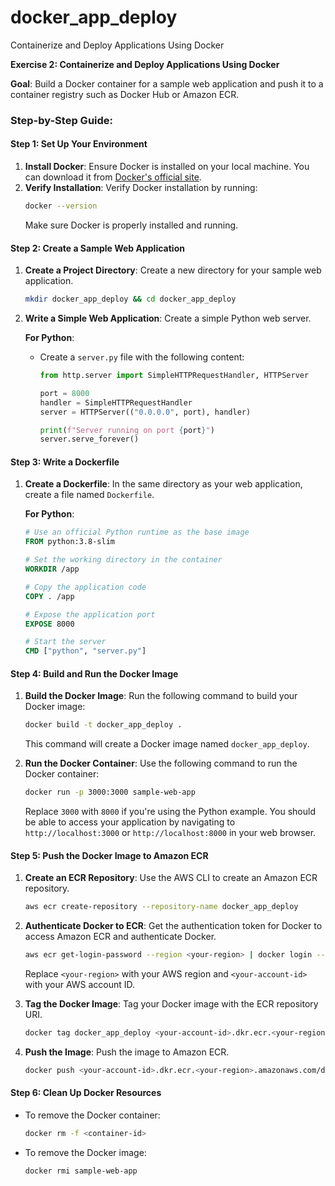 # docker_app_deploy
Containerize and Deploy Applications Using Docker

**Exercise 2: Containerize and Deploy Applications Using Docker**

**Goal**: Build a Docker container for a sample web application and push it to a container registry such as Docker Hub or Amazon ECR.

### Step-by-Step Guide:

#### Step 1: Set Up Your Environment
1. **Install Docker**: Ensure Docker is installed on your local machine. You can download it from [Docker's official site](https://docs.docker.com/get-docker/).
2. **Verify Installation**: Verify Docker installation by running:
   ```bash
   docker --version
   ```
   Make sure Docker is properly installed and running.

#### Step 2: Create a Sample Web Application
1. **Create a Project Directory**: Create a new directory for your sample web application.
   ```bash
   mkdir docker_app_deploy && cd docker_app_deploy
   ```
2. **Write a Simple Web Application**: Create a simple Python web server.


   **For Python**:
   - Create a `server.py` file with the following content:
     ```python
     from http.server import SimpleHTTPRequestHandler, HTTPServer

     port = 8000
     handler = SimpleHTTPRequestHandler
     server = HTTPServer(("0.0.0.0", port), handler)

     print(f"Server running on port {port}")
     server.serve_forever()
     ```

#### Step 3: Write a Dockerfile
1. **Create a Dockerfile**: In the same directory as your web application, create a file named `Dockerfile`.


   **For Python**:
   ```dockerfile
   # Use an official Python runtime as the base image
   FROM python:3.8-slim

   # Set the working directory in the container
   WORKDIR /app

   # Copy the application code
   COPY . /app

   # Expose the application port
   EXPOSE 8000

   # Start the server
   CMD ["python", "server.py"]
   ```

#### Step 4: Build and Run the Docker Image
1. **Build the Docker Image**: Run the following command to build your Docker image:
   ```bash
   docker build -t docker_app_deploy .
   ```
   This command will create a Docker image named `docker_app_deploy`.

2. **Run the Docker Container**: Use the following command to run the Docker container:
   ```bash
   docker run -p 3000:3000 sample-web-app
   ```
   Replace `3000` with `8000` if you're using the Python example. You should be able to access your application by navigating to `http://localhost:3000` or `http://localhost:8000` in your web browser.

#### Step 5: Push the Docker Image to Amazon ECR
1. **Create an ECR Repository**: Use the AWS CLI to create an Amazon ECR repository.
   ```bash
   aws ecr create-repository --repository-name docker_app_deploy
   ```

2. **Authenticate Docker to ECR**: Get the authentication token for Docker to access Amazon ECR and authenticate Docker.
   ```bash
   aws ecr get-login-password --region <your-region> | docker login --username AWS --password-stdin <your-account-id>.dkr.ecr.<your-region>.amazonaws.com
   ```
   Replace `<your-region>` with your AWS region and `<your-account-id>` with your AWS account ID.

3. **Tag the Docker Image**: Tag your Docker image with the ECR repository URI.
   ```bash
   docker tag docker_app_deploy <your-account-id>.dkr.ecr.<your-region>.amazonaws.com/docker_app_deploy:latest
   ```

4. **Push the Image**: Push the image to Amazon ECR.
   ```bash
   docker push <your-account-id>.dkr.ecr.<your-region>.amazonaws.com/docker_app_deploy:latest
   ```

#### Step 6: Clean Up Docker Resources
- To remove the Docker container:
  ```bash
  docker rm -f <container-id>
  ```
- To remove the Docker image:
  ```bash
  docker rmi sample-web-app
  ```



